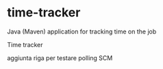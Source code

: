 # time-tracker
Java (Maven) application for tracking time on the job

Time tracker

aggiunta riga per testare polling SCM
